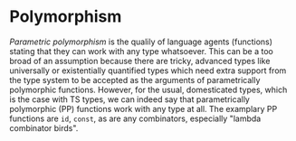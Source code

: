 # Polymorphism

*Parametric polymorphism* is the qualily of language agents (functions) stating that they can work with any type whatsoever. This can be a too broad of an assumption because there are tricky, advanced types like universally or existentially quantified types which need extra support from the type system to be accepted as the arguments of parametrically polymorphic functions. However, for the usual, domesticated types, which is the case with TS types, we can indeed say that parametrically polymorphic (PP) functions work with any type at all. The examplary PP functions are `id`, `const`, as are any combinators, especially "lambda combinator birds".
